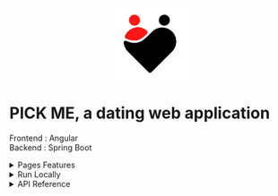 <div align="center">
<img height="130px" width="130px" src="./src/assets/images/Logo.png">
</div>
  
# PICK ME, a dating web application

Frontend : Angular
<br>
Backend : Spring Boot

<details>
  <summary>Pages Features</summary>

### Connect

- Register by completing mandatory information with form control
- Login with failure animation for bad credentials
- Logout is available on menu once logged in

### Select

- View profiles that are similar to yours by distance
- Swipe profiles and go back if you want to
- Like or Dislike a profile
- Match animation
- View more information about a profile

### Profile

- Add or Delete pictures and Select main profile picture
- Modify your profile
- Cancel modifications retrieves previous profile information
- Delete your account (needs confirmation)

### Match

- View profiles that matched with you
- Search a user
- Dislike a profile
- View more information about a profile and messages
- Add, Update or Delete a message

### Admin

- Admin role needed to view this page
- Search users by nickname, gender, age or max distance
- View more information about a profile
- Delete a user

### More Info

- View full user profile
- Swiper user pictures
- Like, Dislike or Delete if you are an admin user

</details>

<details>
  <summary>Run Locally</summary>

### Clone the project

```bash
  git clone https://github.com/Brice150/PICKME.git
```

### Go to backend directory

    --> Run application on Intellij

### Install dependencies

```bash
  npm install
```

### Start the server

```bash
  ng serve -o
```

</details>

<details>
  <summary>API Reference</summary>

  <br>

  <details>
  <summary>Connection</summary>

### Register

```http
  POST /registration
```

### Login

```http
  GET /login
```

### Logout

```http
  GET /logout
```

  </details>

  <details>
  <summary>Admin</summary>

### Get all users

```http
  GET /admin/all/${page}
```

### Delete user

```http
  DELETE /admin/${userId}
```

  </details>

  <details>
  <summary>User</summary>

### Get all selected users

```http
  GET /user/all/${page}
```

### Get connected user

```http
  GET /user
```

### Update user

```http
  PUT /user
```

### Delete connected user

```http
  DELETE /user
```

  </details>

  <details>
  <summary>Message</summary>

### Add message

```http
  POST /message
```

### Update message

```http
  PUT /message
```

### Delete message

```http
  DELETE /message/${messageId}
```

  </details>

  <details>
  <summary>Like</summary>

### Add like

```http
  POST /like/${userId}
```

  </details>

  <details>
  <summary>Dislike</summary>

### Add dislike

```http
  POST /dislike/${userId}
```

  </details>

  <details>
  <summary>Picture</summary>

### Add picture

```http
  POST /picture
```

### Select main picture

```http
  PUT /picture/${pictureId}
```

### Delete picture

```http
  DELETE /picture/${pictureId}
```

  </details>

  <details>
  <summary>Match</summary>

### Get all user matches

```http
  GET /match/all
```

  </details>

</details>
